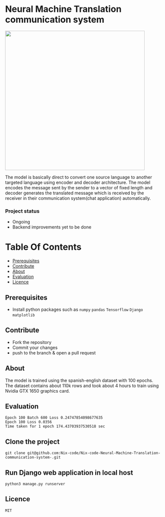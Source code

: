 <h1 style="border: 0;"> Neural Machine Translation communication system </h1>


<img src="https://raw.githubusercontent.com/Nix-code/Nix-code-Neural-Machine-Translation-communication-system-/main/src/nmt_chat/assets/static/images/nmt-chat.gif" height="450">

The model is basically direct to convert one source language to another targeted language using encoder and decoder architecture. The model encodes the message sent by the sender to a vector of fixed length and decoder generates the translated message which is received by the receiver in their communication system(chat application) automatically.

### Project status
- Ongoing 
- Backend improvements yet to be done

# Table Of Contents

-   [Prerequisites](#prerequisites)
-   [Contribute](#Contribute)
-   [About](#About)
-   [Evaluation](#Evaluation)
-   [Licence](#Licence)



## Prerequisites

-   Install python packages such as `numpy` `pandas` `Tensorflow` `Django` `matplotlib`


## Contribute


-   Fork the repository
-   Commit your changes
-   push to the branch & open a pull request

## About
The model is trained using the spanish-english dataset with 100 epochs. The dataset contains about 110k rows and took about 4 hours to train using Nvidia GTX 1650 graphics card.

## Evaluation
```
Epoch 100 Batch 600 Loss 0.24747854098677635
Epoch 100 Loss 0.0356
Time taken for 1 epoch 174.43703937530518 sec
```

## Clone the project

```
git clone git@github.com:Nix-code/Nix-code-Neural-Machine-Translation-communication-system-.git
```

## Run Django web application in local host
```
python3 manage.py runserver
```

## Licence
```MIT```
